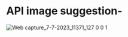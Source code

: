 # API image suggestion-
![Web capture_7-7-2023_11371_127 0 0 1](https://github.com/lotsun/API-image-suggestion-/assets/50834895/709d802a-5211-4d96-ac1d-fd2fbe3d19b1)

